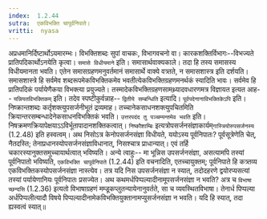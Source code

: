 ```yaml
---
index:  1.2.44
sutra:  एकविभक्ति चापूर्वनिपाते।
vritti:  nyasa
---
```


अप्रधमानिर्दिष्टार्थोऽयमारम्भः। विभक्तिशब्दः सुपां वाचकः, विभागवचनो वा। कारकशक्तिर्विभागः--विभज्यते प्रातिपदिकार्थोऽनयेति कृत्वा। `समासे विधीयमाने` 
इति। समासार्थवाक्यकाले। तदा हि तस्य समासस्य विधीयमानता भवति। एतेन समासग्रहणमनुवर्तमानं समासार्थे वाक्ये वत्र्तते, न समासशास्त्र इति दर्शयति। समासशास्त्रे हि सर्वमेव शब्दरूपमेकविभक्तिकमेव भवतीत्येकविभक्तिग्रहणमनर्थकं स्यादिति भावः। सर्वमेव हि प्रातिपदिकं पर्यायेणैकया विभक्त्या प्रयुज्यते। तस्मादेकविभक्तिग्रहणसामथ्र्यादवधारणमत्र विज्ञायत इत्यत आह-- `यन्नियतविभक्तिकम्` इति। तदेव स्पष्टीकुर्वन्नाह-- `द्वितीये सम्बन्धिति` इत्यादि। `पूर्वपदेनानाविभक्तिकेऽपि` इति। निष्क्रान्तशब्दः कर्तृशक्त्युपसर्जनीभूतं द्रव्यमाह। तच्चानेकसाधनशक्त्युपचितमिति क्रियान्तरसम्बन्धादेनेकसाधनविभक्तिकं भवति। `उत्तरपदंद तु पञ्चम्यन्तमेव भवति` इति। निषक्रमणक्रियापेक्षयाऽ‌ऽविर्भूतापादानशक्तिकत्वात्। `निष्कौशाम्बिः` इत्यत्रोपसर्जनसंज्ञाकार्यम्`गास्त्रियोरुपसर्जनस्य` (1.2.48) इति हस्वत्वम्। अथ निसोऽत्र केनोपसर्जनसंज्ञा विधीयते, ययोऽस्य पूर्वनिपातः? पूर्वसूत्रेणेति चेत्, नैतदस्ति; तेनाप्रधानस्योपसर्जनसंज्ञाविधानात्, निसश्चात्र प्राधान्यात्। एवं तर्हि चकारस्यानुक्तसमुच्चायार्थत्वात् भविष्यति। 
अन्ये त्वाहुः-- मा भून्निस उपसर्जनसंज्ञा, असत्यामपि तस्यां पूर्वनिपातो भविष्यति, `एकविभक्ति चापूर्वनिपाते` (1.2.44) इति वचनादिति, एतच्चायुक्तम्; पूर्वनिपाते हि कत्र्तव्य एकविभक्तिकस्योपसर्जनसंज्ञा नास्त्येव। तत्र यदि निस उपसर्जनसंज्ञा न स्यात्, तदोदहरणे द्वयोरप्यसत्यां तस्यां पर्यायेणानियः पूर्वनिपातः प्रसज्येत। अथ कथमर्धपिप्पल्यादीनामूपसर्जनसंज्ञा न भवति? अत्र च `विभाषा च्छन्दसि` (1.2.36) इत्यतो विभाषाग्रहणं मम्डूकप्लुतन्यायेनानुवर्तते, सा च व्यवस्थितविभाषा। तेनार्ध पिप्पल्या अर्धपिप्पलीत्यादौ विषये पिप्पल्यादीनामेकविभक्तियुक्तानामप्युसर्जनसंज्ञा न भवति। यदि हि स्यात्, तदा ह्यस्वत्वं स्यात्॥
